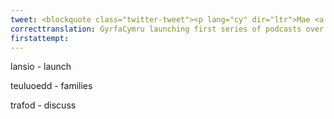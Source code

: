 ```yaml
---
tweet: <blockquote class="twitter-tweet"><p lang="cy" dir="ltr">Mae <a href="https://twitter.com/GyrfaCymru?ref_src=twsrc%5Etfw">@GyrfaCymru</a> am lansio cyfres gyntaf o bodlediadau dros yr haf! 😎 <br>Mae&#39;n nhw&#39;n chwilio am deuluoedd â phlant ym mlwyddyn 11 neu 13 i gymryd rhan a thrafod eu camau nesaf. <br>Ebostiwch marchnata@gyrfacymru.llyw.cymru i gael mwy o wybodaeth. <a href="https://t.co/kLlj7fD3z5">pic.twitter.com/kLlj7fD3z5</a></p>&mdash; YPod.cymru 🏴󠁧󠁢󠁷󠁬󠁳󠁿 (@ypodcymru) <a href="https://twitter.com/ypodcymru/status/1282740396959965186?ref_src=twsrc%5Etfw">July 13, 2020</a></blockquote> <script async src="https://platform.twitter.com/widgets.js" charset="utf-8"></script>
correcttranslation: GyrfaCymru launching first series of podcasts over the summer! They are looking for familes with children in years 11 or 13 to take part and discuss the next steps. Email marchnata@gyrfacymru.llyw.cymru to get more information.
firstattempt: 
---
```


lansio - launch

teuluoedd - families

trafod - discuss
